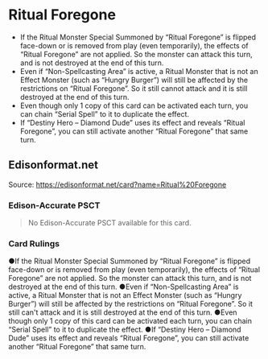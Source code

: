 # Ritual Foregone

*   If the Ritual Monster Special Summoned by “Ritual Foregone” is flipped face-down or is removed from play (even temporarily), the effects of “Ritual Foregone” are not applied. So the monster can attack this turn, and is not destroyed at the end of this turn.
*   Even if “Non-Spellcasting Area” is active, a Ritual Monster that is not an Effect Monster (such as “Hungry Burger”) will still be affected by the restrictions on “Ritual Foregone”. So it still cannot attack and it is still destroyed at the end of this turn.
*   Even though only 1 copy of this card can be activated each turn, you can chain “Serial Spell” to it to duplicate the effect.
*   If “Destiny Hero – Diamond Dude” uses its effect and reveals “Ritual Foregone”, you can still activate another “Ritual Foregone” that same turn.

## Edisonformat.net

Source: https://edisonformat.net/card?name=Ritual%20Foregone

### Edison-Accurate PSCT

> No Edison-Accurate PSCT available for this card.

### Card Rulings

●If the Ritual Monster Special Summoned by “Ritual Foregone” is flipped face-down or is removed from play (even temporarily), the effects of “Ritual Foregone” are not applied. So the monster can attack this turn, and is not destroyed at the end of this turn.
●Even if “Non-Spellcasting Area” is active, a Ritual Monster that is not an Effect Monster (such as “Hungry Burger”) will still be affected by the restrictions on “Ritual Foregone”. So it still can't attack and it is still destroyed at the end of this turn.
●Even though only 1 copy of this card can be activated each turn, you can chain “Serial Spell” to it to duplicate the effect.
●If “Destiny Hero – Diamond Dude” uses its effect and reveals “Ritual Foregone”, you can still activate another “Ritual Foregone” that same turn.
            